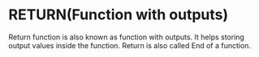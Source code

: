 # RETURN(Function with outputs)
Return function is also known as function with outputs. It helps storing output values inside the function.
Return is also called End of a function.
